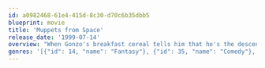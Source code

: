 ```yaml
---
id: a0982468-61e4-415d-8c30-d70c6b35dbb5
blueprint: movie
title: 'Muppets from Space'
release_date: '1999-07-14'
overview: "When Gonzo's breakfast cereal tells him that he's the descendant of aliens from another planet, his attempts at extraterrestrial communication get him kidnapped by a secret government agency, prompting the Muppets to spring into action. It's hard to believe Gonzo's story at first, but Kermit and friends soon find themselves on an epic journey into outer space filled with plenty of intergalactic misadventures."
genres: '[{"id": 14, "name": "Fantasy"}, {"id": 35, "name": "Comedy"}, {"id": 878, "name": "Science Fiction"}, {"id": 10751, "name": "Family"}]'
---
```

